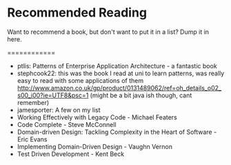 Recommended Reading
============

Want to recommend a book, but don't want to put it in a list? Dump it in here.

============

- ptlis: Patterns of Enterprise Application Architecture - a fantastic book
- stephcook22: this was the book I read at uni to learn patterns, was really easy to read with some applications of them http://www.amazon.co.uk/gp/product/0131489062/ref=oh_details_o02_s00_i00?ie=UTF8&psc=1 (might be a bit java ish though, cant remember)
- jamesporter: A few on my list
- Working Effectively with Legacy Code - Michael Featers
- Code Complete - Steve McConnell
- Domain-driven Design: Tackling Complexity in the Heart of Software - Eric Evans
- Implementing Domain-Driven Design - Vaughn Vernon
- Test Driven Development - Kent Beck
